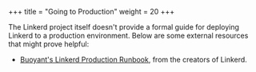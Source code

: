 +++
title = "Going to Production"
weight = 20
+++

The Linkerd project itself doesn't provide a formal guide for deploying Linkerd to
a production environment. Below are some external resources that might prove
helpful:

- [Buoyant's Linkerd Production Runbook](https://docs.buoyant.io/runbook/),
  from the creators of Linkerd.
